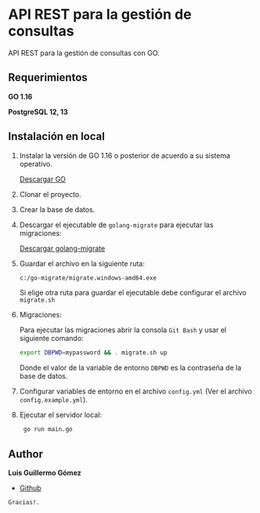# API REST para la gestión de consultas

API REST para la gestión de consultas con GO.

## Requerimientos

**GO 1.16**

**PostgreSQL 12, 13**

## Instalación en local

1. Instalar la versión de GO 1.16 o posterior de acuerdo a su sistema operativo.

   [Descargar GO](https://golang.org/dl/)


2. Clonar el proyecto.


3. Crear la base de datos.


4. Descargar el ejecutable de `golang-migrate` para ejecutar las migraciones:

   [Descargar golang-migrate](https://github.com/golang-migrate/migrate/releases)


5. Guardar el archivo en la siguiente ruta:

   ```bash
   c:/go-migrate/migrate.windows-amd64.exe
   ```

   Si elige otra ruta para guardar el ejecutable debe configurar el archivo `migrate.sh`


6. Migraciones:

   Para ejecutar las migraciones abrir la consola `Git Bash` y usar el siguiente comando:

   ```bash
   export DBPWD=mypassword && . migrate.sh up
   ```
   Donde el valor de la variable de entorno `DBPWD` es la contraseña de la base de datos.


7. Configurar variables de entorno en el archivo `config.yml` (Ver el archivo `config.example.yml`).


9. Ejecutar el servidor local:

   ```bash
    go run main.go
   ```

## Author

**Luis Guillermo Gómez**

- [Github](https://github.com/luisgomez29)

```
Gracias!.
```